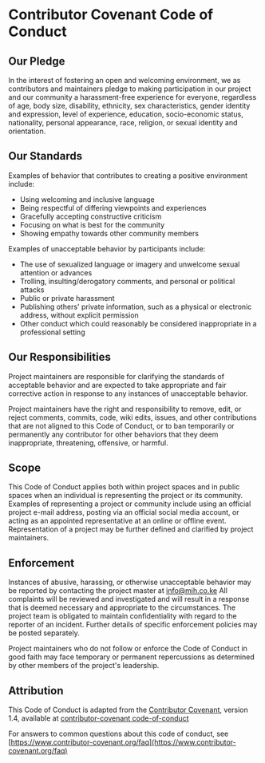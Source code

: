 # Contributor Covenant Code of Conduct

## Our Pledge

In the interest of fostering an open and welcoming environment, we as contributors and maintainers pledge to making 
participation in our project and our community a harassment-free experience for everyone, regardless of age, body size, 
disability, ethnicity, sex characteristics, gender identity and expression, level of experience, education, 
socio-economic status, nationality, personal appearance, race, religion, or sexual identity and orientation.

## Our Standards

Examples of behavior that contributes to creating a positive environment
include:

* Using welcoming and inclusive language
* Being respectful of differing viewpoints and experiences
* Gracefully accepting constructive criticism
* Focusing on what is best for the community
* Showing empathy towards other community members

Examples of unacceptable behavior by participants include:

* The use of sexualized language or imagery and unwelcome sexual attention or advances
* Trolling, insulting/derogatory comments, and personal or political attacks
* Public or private harassment
* Publishing others' private information, such as a physical or electronic address, without explicit permission
* Other conduct which could reasonably be considered inappropriate in a professional setting

## Our Responsibilities

Project maintainers are responsible for clarifying the standards of acceptable behavior and are expected to take 
appropriate and fair corrective action in response to any instances of unacceptable behavior.

Project maintainers have the right and responsibility to remove, edit, or reject comments, commits, code, wiki edits, 
issues, and other contributions that are not aligned to this Code of Conduct, or to ban temporarily or permanently any 
contributor for other behaviors that they deem inappropriate, threatening, offensive, or harmful.

## Scope

This Code of Conduct applies both within project spaces and in public spaces when an individual is representing the 
project or its community. Examples of representing a project or community include using an official project e-mail 
address, posting via an official social media account, or acting as an appointed representative at an online or offline 
event. Representation of a project may be further defined and clarified by project maintainers.

## Enforcement

Instances of abusive, harassing, or otherwise unacceptable behavior may be reported by contacting the project master at 
[info@mih.co.ke](mailto:info@mih.co.ke) All complaints will be reviewed and investigated and will result in a response 
that is deemed necessary and appropriate to the circumstances. The project team is obligated to maintain confidentiality 
with regard to the reporter of an incident. Further details of specific enforcement policies may be posted separately.

Project maintainers who do not follow or enforce the Code of Conduct in good faith may face temporary or permanent 
repercussions as determined by other members of the project's leadership.

## Attribution

This Code of Conduct is adapted from the [Contributor Covenant][homepage], version 1.4, available at 
[contributor-covenant code-of-conduct](https://www.contributor-covenant.org/version/1/4/code-of-conduct.html)

[homepage]: https://www.contributor-covenant.org

For answers to common questions about this code of conduct, see 
[https://www.contributor-covenant.org/faq](https://www.contributor-covenant.org/faq)